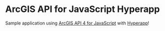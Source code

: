 # ArcGIS API for JavaScript Hyperapp

Sample application using [ArcGIS API 4 for JavaScript](https://developers.arcgis.com/javascript/) with [Hyperapp](https://hyperapp.js.org/)!
